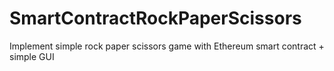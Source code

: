 # SmartContractRockPaperScissors
Implement simple rock paper scissors game with Ethereum smart contract + simple GUI 

